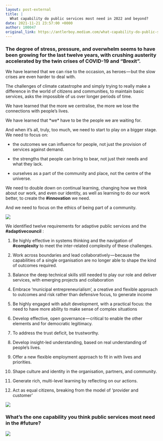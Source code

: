 ```yaml
---
layout: post-external
title: |
  What capability do public services most need in 2022 and beyond?
date: 2021-11-21 23:57:00 +0000
author: 100047
original_link: https://antlerboy.medium.com/what-capability-do-public-services-most-need-in-2022-and-beyond-fd01fd117fed?source=rss-97852f5a56ae------2
---
```


### The degree of stress, pressure, and overwhelm seems to have been growing for the last twelve years, with crushing austerity accelerated by the twin crises of COVID-19 and “Brexit”.

We have learned that we can rise to the occasion, as heroes — but the slow crises are even harder to deal with.

The challenges of climate catastrophe and simply trying to really make a difference in the world of citizens and communities, to maintain basic services, asks the impossible of us over longer periods of time.

We have learned that the more we centralise, the more we lose the connections with people’s lives.

We have learned that \*we\* have to be the people we are waiting for.

And when it’s all, truly, too much, we need to start to play on a bigger stage. We need to focus on:

- the outcomes we can influence for people, not just the provision of services against demand.

- the strengths that people can bring to bear, not just their needs and what they lack.

- ourselves as a part of the community and place, not the centre of the universe.

We need to double down on continual learning, changing how we think about our work, and even our identity, as well as learning to do our work better, to create the **#innovation** we need.

And we need to focus on the ethics of being part of a community.

![](https://cdn-images-1.medium.com/max/1024/0*exDG61UWLOh5hMuf)

We identified twelve requirements for adaptive public services and the **#adaptivecouncil** :

1. Be highly effective in systems thinking and the navigation of **#complexity** to meet the inter-related complexity of these challenges.

2. Work across boundaries and lead collaboratively — because the capabilities of a single organisation are no longer able to shape the kind of outcomes required.

3. Balance the deep technical skills still needed to play our role and deliver services, with emerging projects and collaboration

4. Embrace ‘municipal entrepreneurialism’, a creative and flexible approach to outcomes and risk rather than defensive focus, to generate income

5. Be highly engaged with adult development, with a practical focus: the need to have more ability to make sense of complex situations

6. Develop effective, open governance — critical to enable the other elements and for democratic legitimacy.

7. To address the trust deficit, be trustworthy.

8. Develop insight-led understanding, based on real understanding of people’s lives.

9. Offer a new flexible employment approach to fit in with lives and priorities.

10. Shape culture and identity in the organisation, partners, and community.

11. Generate rich, multi-level learning by reflecting on our actions.

12. Act as equal citizens, breaking from the model of ‘provider and customer’

![](https://cdn-images-1.medium.com/max/1024/1*iRKLw_sbNqvOd_I94HfcKw.png)

### What’s the one capability you think public services most need in the  **#future**?
 ![](https://medium.com/_/stat?event=post.clientViewed&referrerSource=full_rss&postId=fd01fd117fed)
